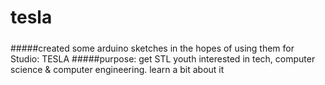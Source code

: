 # tesla
#####
#####created some arduino sketches in the hopes of using them for Studio: TESLA
#####purpose: get STL youth interested in tech, computer science & computer engineering. learn a bit about it
